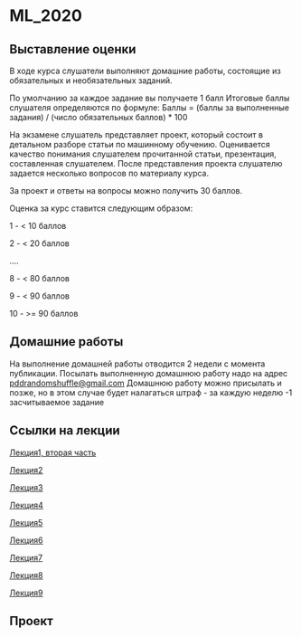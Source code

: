 # ML_2020

## Выставление оценки

В ходе курса слушатели выполняют домашние работы, состоящие из обязательных и необязательных заданий. 

По умолчанию за каждое задание вы получаете 1 балл
Итоговые баллы слушателя определяются по формуле: 
Баллы = (баллы за выполненные задания) / (число обязательных баллов) * 100

На экзамене слушатель представляет проект, который состоит в детальном разборе статьи по машинному обучению. 
Оценивается качество понимания слушателем прочитанной статьи, презентация, составленная слушателем.
После представления проекта слушателю задается несколько вопросов по материалу курса. 

За проект и ответы на вопросы можно получить 30 баллов. 

Оценка за курс ставится следующим образом:

1 - < 10 баллов

2 - < 20 баллов

....

8 - < 80 баллов

9 - < 90 баллов

10 - >= 90 баллов



## Домашние работы
На выполнение домашней работы отводится 2 недели с момента публикации. 
Посылать выполненную домашнюю работу надо на адрес pddrandomshuffle@gmail.com
Домашнюю работу можно присылать и позже, но в этом случае будет налагаться штраф - за каждую неделю -1 засчитываемое задание

## Ссылки на лекции

[Лекция1, вторая часть](https://live.fbb.msu.ru/playback/presentation/2.0/playback.html?meetingId=7671b333c63af54e1bcd1681a05465787904a9c8-1600253043310<Paste>)

[Лекция2](https://live.fbb.msu.ru/playback/presentation/2.0/playback.html?meetingId=7671b333c63af54e1bcd1681a05465787904a9c8-1600851092754)

[Лекция3](https://live.fbb.msu.ru/playback/presentation/2.0/playback.html?meetingId=7671b333c63af54e1bcd1681a05465787904a9c8-1601463809366)

[Лекция4](https://live.fbb.msu.ru/playback/presentation/2.0/playback.html?meetingId=7671b333c63af54e1bcd1681a05465787904a9c8-1602068418152)

[Лекция5](https://live.fbb.msu.ru/playback/presentation/2.0/playback.html?meetingId=7671b333c63af54e1bcd1681a05465787904a9c8-1602672936809)

[Лекция6](https://live.fbb.msu.ru/playback/presentation/2.0/playback.html?meetingId=7671b333c63af54e1bcd1681a05465787904a9c8-1603277921613)

[Лекция7](https://live.fbb.msu.ru/playback/presentation/2.0/playback.html?meetingId=7671b333c63af54e1bcd1681a05465787904a9c8-1603882640530)

[Лекция8](https://live.fbb.msu.ru/playback/presentation/2.0/playback.html?meetingId=7671b333c63af54e1bcd1681a05465787904a9c8-1605092468296)

[Лекция9](https://live.fbb.msu.ru/playback/presentation/2.0/playback.html?meetingId=7671b333c63af54e1bcd1681a05465787904a9c8-1605697134169)


## Проект 
